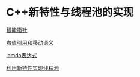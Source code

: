 # C++新特性与线程池的实现

[智能指针](./doc/智能指针.md)

[右值引用和移动语义](./doc/右值引用和移动语义.md)

[lamda表达式](./doc/lamda表达式.md)

[利用新特性实现线程池](./doc/利用新特性实现线程池.md)
